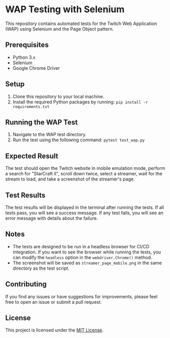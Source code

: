 # WAP Testing with Selenium
This repository contains automated tests for the Twitch Web Application (WAP) using Selenium and the Page Object pattern.

## Prerequisites

- Python 3.x
- Selenium
- Google Chrome Driver

## Setup

1. Clone this repository to your local machine.
2. Install the required Python packages by running:
```pip install -r requirements.txt```

## Running the WAP Test

1. Navigate to the WAP test directory.
2. Run the test using the following command:
```pytest test_wap.py```

## Expected Result

The test should open the Twitch website in mobile emulation mode, perform a search for "StarCraft II", scroll down twice, select a streamer, wait for the stream to load, and take a screenshot of the streamer's page.

## Test Results

The test results will be displayed in the terminal after running the tests. If all tests pass, you will see a success message. If any test fails, you will see an error message with details about the failure.

## Notes

- The tests are designed to be run in a headless browser for CI/CD integration. If you want to see the browser while running the tests, you can modify the `headless` option in the `webdriver.Chrome()` method.
- The screenshot will be saved as `streamer_page_mobile.png` in the same directory as the test script.

## Contributing

If you find any issues or have suggestions for improvements, please feel free to open an issue or submit a pull request.

## License

This project is licensed under the [MIT License](LICENSE).

